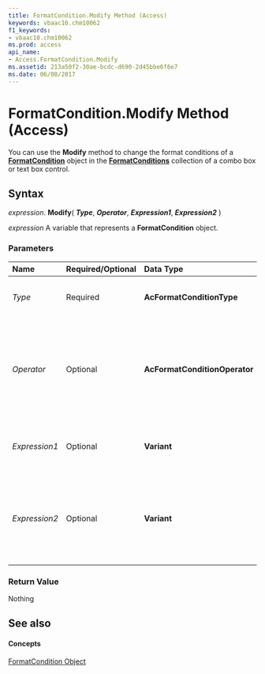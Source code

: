 ```yaml
---
title: FormatCondition.Modify Method (Access)
keywords: vbaac10.chm10062
f1_keywords:
- vbaac10.chm10062
ms.prod: access
api_name:
- Access.FormatCondition.Modify
ms.assetid: 213a50f2-30ae-bcdc-d690-2d45bbe6f6e7
ms.date: 06/08/2017
---
```



# FormatCondition.Modify Method (Access)

You can use the  **Modify** method to change the format conditions of a **[FormatCondition](formatcondition-object-access.md)** object in the **[FormatConditions](formatconditions-object-access.md)** collection of a combo box or text box control.


## Syntax

 _expression_. **Modify**( **_Type_**, **_Operator_**, **_Expression1_**, **_Expression2_** )

 _expression_ A variable that represents a **FormatCondition** object.


### Parameters



|**Name**|**Required/Optional**|**Data Type**|**Description**|
|:-----|:-----|:-----|:-----|
| _Type_|Required|**AcFormatConditionType**|A  **[AcFormatConditionType](acformatconditiontype-enumeration-access.md)** constant that specifies the type of condition to be modified.|
| _Operator_|Optional|**AcFormatConditionOperator**|A  **[AcFormatConditionOperator](acformatconditionoperator-enumeration-access.md)** constant that specifies the type of operator to be used.<br>**Note**  If the type argument is  **acExpression**, the operator argument is ignored. If you leave this argument blank, the default constant ( **acBetween** ) is assumed. |
| _Expression1_|Optional|**Variant**|A value or expression associated with the first part of the conditional format. Can be a constant value or a string value.|
| _Expression2_|Optional|**Variant**|A value or expression associated with the second part of the conditional format when the operator argument is  **acBetween** or **acNotBetween** (otherwise, this argument is ignored). Can be a constant value or a string value.|

### Return Value

Nothing


## See also


#### Concepts


[FormatCondition Object](formatcondition-object-access.md)


